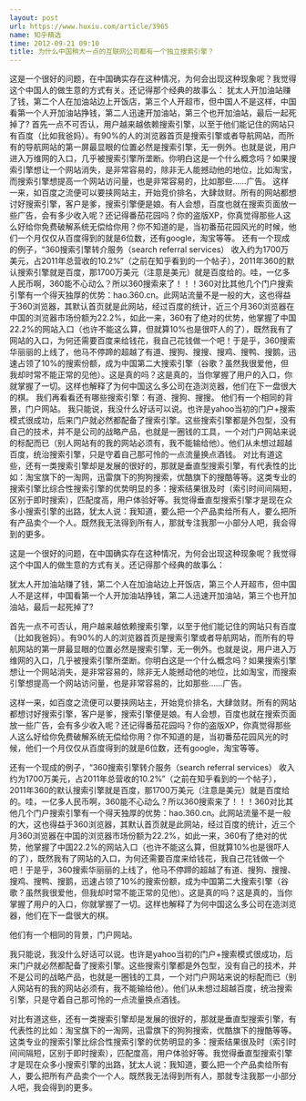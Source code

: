 ```yaml
---
layout: post
url: https://www.huxiu.com/article/3965
name: 知乎精选
time: 2012-09-21 09:10
title: 为什么中国稍大一点的互联网公司都有一个独立搜索引擎？
---
```

这是一个很好的问题，在中国确实存在这种情况，为何会出现这种现象呢？我觉得这个中国人的做生意的方式有关。还记得那个经典的故事么： 犹太人开加油站赚了钱，第二个人在加油站边上开饭店，第三个人开超市，但中国人不是这样，中国看第一个人开加油站挣钱，第二人迅速开加油站，第三个也开加油站，最后一起死掉了? 首先一点不可否认，用户越来越依赖搜索引擎，以至于他们能记住的网站只有百度（比如我爸妈）。有90%的人的浏览器首页是搜索引擎或者导航网站，而所有的导航网站的第一屏最显眼的位置必然是搜索引擎，无一例外。也就是说，用户进入万维网的入口，几乎被搜索引擎所垄断。你明白这是一个什么概念吗？如果搜索引擎想让一个网站消失，是非常容易的，除非无人能撼动他的地位，比如淘宝，而搜索引擎想提高一个网站访问量，也是非常容易的，比如那些……广告。 这样一来，如百度之流便可以要挟网站主，开始竞价排名，大肆敛财。所有的网站都想讨好搜索引擎，客户是爹，搜索引擎便是娘。有人会想，百度也就在搜索页面放一些广告，会有多少收入呢？还记得番茄花园吗？你的盗版XP，你真觉得那些人这么好给你免费破解系统无偿给你用？你不知道的是，当初番茄花园风光的时候，他们一个月仅仅从百度得到的就是6位数，还有google，淘宝等等。 还有一个现成的例子，“360搜索引擎转介服务（search referral services） 收入约为1700万美元，占2011年总营收的10.2%”（之前在知乎看到的一个帖子），2011年360的默认搜索引擎就是百度，那1700万美元（注意是美元）就是百度给的。哇，一亿多人民币啊，360能不心动么？所以360搜索来了！！！360对比其他几个门户搜索引擎有一个得天独厚的优势：hao.360.cn。此网站流量不是一般的大，这也得益于360浏览器，其默认首页就是此网站，经过百度的统计，近三个月360浏览器在中国的浏览器市场份额为22.2%，如此一来，360有了绝对的优势，他掌握了中国22.2%的网站入口（也许不能这么算，但就算10%也是很吓人的了），既然我有了网站的入口，为何还需要百度来给钱花，我自己花钱做一个吧！于是乎，360搜索华丽丽的上线了，他马不停蹄的超越了有道、搜狗、搜搜、搜鸡、搜鸭、搜鹅，迅速占领了10%的搜索份额，成为中国第二大搜索引擎（谷歌？虽然我很爱他，但我却时常不能正常的见他）。这是真的吗？这是真的，当你掌握了用户的入口，你就掌握了一切。这样也解释了为何中国这么多公司在造浏览器，他们在下一盘很大的棋。 我们再看看还有哪些搜索引擎：有道、搜狗、搜搜。 他们有一个相同的背景，门户网站。 我只能说，我没什么好话可以说。也许是yahoo当初的门户+搜索模式很成功，后来门户就必然都配备了搜索引擎。这些搜索引擎都是外包型，没有自己的技术，并不是公司的战略产品，也就是一圈钱的工具，一个对门户网站来说的标配而已（别人网站有的我的网站必须有，我不能输给他）。他们从未想过超越百度，统治搜索引擎，只是守着自己那可怜的一点流量换点酒钱。 对比有道这些，还有一类搜索引擎却是发展的很好的，那就是垂直型搜索引擎，有代表性的比如：淘宝旗下的一淘网，迅雷旗下的狗狗搜索，优酷旗下的搜酷等等。这类专业的搜索引擎比综合性搜索引擎的优势明显的多：搜索结果很及时（索引时间间隔短，区别于即时搜索），匹配度高，用户体验好等。我觉得垂直型搜索引擎才是现在众多小搜索引擎的出路，犹太人说：我知道，要么把一个产品卖给所有人，要么把所有产品卖个一个人。既然我无法得到所有人，那就专注我那一小部分人吧，我会得到的更多。

这是一个很好的问题，在中国确实存在这种情况，为何会出现这种现象呢？我觉得这个中国人的做生意的方式有关。还记得那个经典的故事么：

犹太人开加油站赚了钱，第二个人在加油站边上开饭店，第三个人开超市，但中国人不是这样，中国看第一个人开加油站挣钱，第二人迅速开加油站，第三个也开加油站，最后一起死掉了?

首先一点不可否认，用户越来越依赖搜索引擎，以至于他们能记住的网站只有百度（比如我爸妈）。有90%的人的浏览器首页是搜索引擎或者导航网站，而所有的导航网站的第一屏最显眼的位置必然是搜索引擎，无一例外。也就是说，用户进入万维网的入口，几乎被搜索引擎所垄断。你明白这是一个什么概念吗？如果搜索引擎想让一个网站消失，是非常容易的，除非无人能撼动他的地位，比如淘宝，而搜索引擎想提高一个网站访问量，也是非常容易的，比如那些……广告。

这样一来，如百度之流便可以要挟网站主，开始竞价排名，大肆敛财。所有的网站都想讨好搜索引擎，客户是爹，搜索引擎便是娘。有人会想，百度也就在搜索页面放一些广告，会有多少收入呢？还记得番茄花园吗？你的盗版XP，你真觉得那些人这么好给你免费破解系统无偿给你用？你不知道的是，当初番茄花园风光的时候，他们一个月仅仅从百度得到的就是6位数，还有google，淘宝等等。

还有一个现成的例子，“360搜索引擎转介服务（search referral services） 收入约为1700万美元，占2011年总营收的10.2%”（之前在知乎看到的一个帖子），2011年360的默认搜索引擎就是百度，那1700万美元（注意是美元）就是百度给的。哇，一亿多人民币啊，360能不心动么？所以360搜索来了！！！360对比其他几个门户搜索引擎有一个得天独厚的优势：hao.360.cn。此网站流量不是一般的大，这也得益于360浏览器，其默认首页就是此网站，经过百度的统计，近三个月360浏览器在中国的浏览器市场份额为22.2%，如此一来，360有了绝对的优势，他掌握了中国22.2%的网站入口（也许不能这么算，但就算10%也是很吓人的了），既然我有了网站的入口，为何还需要百度来给钱花，我自己花钱做一个吧！于是乎，360搜索华丽丽的上线了，他马不停蹄的超越了有道、搜狗、搜搜、搜鸡、搜鸭、搜鹅，迅速占领了10%的搜索份额，成为中国第二大搜索引擎（谷歌？虽然我很爱他，但我却时常不能正常的见他）。这是真的吗？这是真的，当你掌握了用户的入口，你就掌握了一切。这样也解释了为何中国这么多公司在造浏览器，他们在下一盘很大的棋。

他们有一个相同的背景，门户网站。

我只能说，我没什么好话可以说。也许是yahoo当初的门户+搜索模式很成功，后来门户就必然都配备了搜索引擎。这些搜索引擎都是外包型，没有自己的技术，并不是公司的战略产品，也就是一圈钱的工具，一个对门户网站来说的标配而已（别人网站有的我的网站必须有，我不能输给他）。他们从未想过超越百度，统治搜索引擎，只是守着自己那可怜的一点流量换点酒钱。

对比有道这些，还有一类搜索引擎却是发展的很好的，那就是垂直型搜索引擎，有代表性的比如：淘宝旗下的一淘网，迅雷旗下的狗狗搜索，优酷旗下的搜酷等等。这类专业的搜索引擎比综合性搜索引擎的优势明显的多：搜索结果很及时（索引时间间隔短，区别于即时搜索），匹配度高，用户体验好等。我觉得垂直型搜索引擎才是现在众多小搜索引擎的出路，犹太人说：我知道，要么把一个产品卖给所有人，要么把所有产品卖个一个人。既然我无法得到所有人，那就专注我那一小部分人吧，我会得到的更多。

